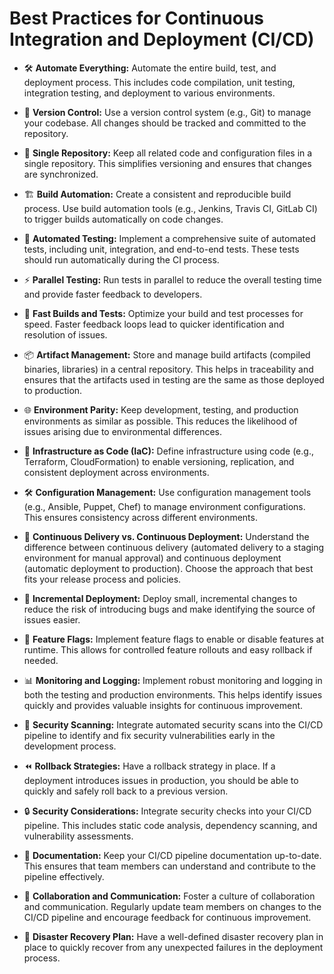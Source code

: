 # Best Practices for Continuous Integration and Deployment (CI/CD)

- 🛠️ **Automate Everything:**
    Automate the entire build, test, and deployment process. This includes code compilation, unit testing, integration testing, and deployment to various environments.

- 🔄 **Version Control:**
    Use a version control system (e.g., Git) to manage your codebase. All changes should be tracked and committed to the repository.

- 📁 **Single Repository:**
    Keep all related code and configuration files in a single repository. This simplifies versioning and ensures that changes are synchronized.

- 🏗️ **Build Automation:**
    Create a consistent and reproducible build process. Use build automation tools (e.g., Jenkins, Travis CI, GitLab CI) to trigger builds automatically on code changes.

- 🤖 **Automated Testing:**
    Implement a comprehensive suite of automated tests, including unit, integration, and end-to-end tests. These tests should run automatically during the CI process.

- ⚡ **Parallel Testing:**
    Run tests in parallel to reduce the overall testing time and provide faster feedback to developers.

- 🚄 **Fast Builds and Tests:**
    Optimize your build and test processes for speed. Faster feedback loops lead to quicker identification and resolution of issues.

- 📦 **Artifact Management:**
    Store and manage build artifacts (compiled binaries, libraries) in a central repository. This helps in traceability and ensures that the artifacts used in testing are the same as those deployed to production.

- 🌐 **Environment Parity:**
    Keep development, testing, and production environments as similar as possible. This reduces the likelihood of issues arising due to environmental differences.

- 🚀 **Infrastructure as Code (IaC):**
    Define infrastructure using code (e.g., Terraform, CloudFormation) to enable versioning, replication, and consistent deployment across environments.

- 🛠️ **Configuration Management:**
    Use configuration management tools (e.g., Ansible, Puppet, Chef) to manage environment configurations. This ensures consistency across different environments.

- 🚦 **Continuous Delivery vs. Continuous Deployment:**
    Understand the difference between continuous delivery (automated delivery to a staging environment for manual approval) and continuous deployment (automatic deployment to production). Choose the approach that best fits your release process and policies.

- 🔄 **Incremental Deployment:**
    Deploy small, incremental changes to reduce the risk of introducing bugs and make identifying the source of issues easier.

- 🚩 **Feature Flags:**
    Implement feature flags to enable or disable features at runtime. This allows for controlled feature rollouts and easy rollback if needed.

- 📊 **Monitoring and Logging:**
    Implement robust monitoring and logging in both the testing and production environments. This helps identify issues quickly and provides valuable insights for continuous improvement.

- 🔐 **Security Scanning:**
    Integrate automated security scans into the CI/CD pipeline to identify and fix security vulnerabilities early in the development process.

- ⏪ **Rollback Strategies:**
    Have a rollback strategy in place. If a deployment introduces issues in production, you should be able to quickly and safely roll back to a previous version.

- 🔒 **Security Considerations:**
    Integrate security checks into your CI/CD pipeline. This includes static code analysis, dependency scanning, and vulnerability assessments.

- 📖 **Documentation:**
    Keep your CI/CD pipeline documentation up-to-date. This ensures that team members can understand and contribute to the pipeline effectively.

- 👥 **Collaboration and Communication:**
    Foster a culture of collaboration and communication. Regularly update team members on changes to the CI/CD pipeline and encourage feedback for continuous improvement.

- 🚨 **Disaster Recovery Plan:**
    Have a well-defined disaster recovery plan in place to quickly recover from any unexpected failures in the deployment process.
